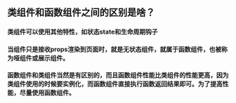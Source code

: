 ## 类组件和函数组件之间的区别是啥？

#### 类组件可以使用其他特性，如状态state和生命周期钩子
#### 当组件只是接收props渲染到页面时，就是无状态组件，就属于函数组件，也被称为哑组件或展示组件。
#### 函数组件和类组件当然是有区别的，而且函数组件性能比类组件的性能更高，因为类组件使用的时候要实例化，而函数组件直接执行函数返回结果即可。为了提高性能，尽量使用函数组件。
